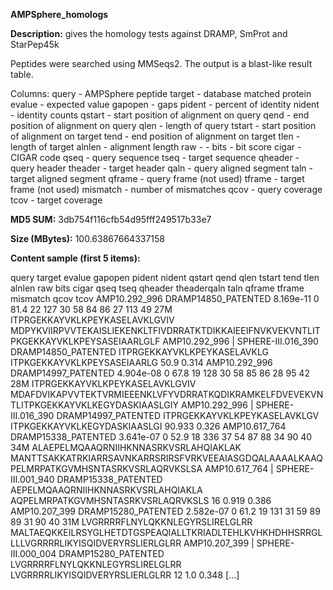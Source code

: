 **AMPSphere_homologs**

**Description:**	gives the homology tests against DRAMP, SmProt and StarPep45k
  
   Peptides were searched using MMSeqs2.
   The output is a blast-like result table.

   Columns:
   query - AMPSphere peptide
   target - database matched protein
   evalue - expected value
   gapopen - gaps
   pident - percent of identity
   nident - identity counts
   qstart - start position of alignment on query
   qend - end position of alignment on query
   qlen - length of query
   tstart - start position of alignment on target
   tend - end position of alignment on target
   tlen - length of target
   alnlen - alignment length
   raw - -
   bits - bit score
   cigar - CIGAR code
   qseq - query sequence
   tseq - target sequence
   qheader - query header
   theader - target header
   qaln - query aligned segment
   taln - target aligned segment
   qframe - query frame (not used)
   tframe - target frame (not used)
   mismatch - number of mismatches
   qcov - query coverage
   tcov - target coverage

**MD5 SUM:**	3db754f116cfb54d95fff249517b33e7

**Size (MBytes):**	100.63867664337158

**Content sample (first 5 items):**

query	target	evalue	gapopen	pident	nident	qstart	qend	qlen	tstart	tend	tlen	alnlen	raw	bits	cigar	qseq	tseq	qheader	theaderqaln	taln	qframe	tframe	mismatch	qcov	tcov
AMP10.292_996	DRAMP14850_PATENTED	8.169e-11	0	81.4	22	127	30	58	84	86	27	113	49	27M	ITPRGEKKAYVKLKPEYKASELAVKLGVIV	MDPYKVIIRPVVTEKAISLIEKENKLTFIVDRRATKTDIKKAIEEIFNVKVEKVNTLITPKGEKKAYVKLKPEYSASEIAARLGLF	AMP10.292_996 | SPHERE-III.016_390	DRAMP14850_PATENTED	ITPRGEKKAYVKLKPEYKASELAVKLG	ITPKGEKKAYVKLKPEYSASEIAARLG	50.9	0.314
AMP10.292_996	DRAMP14997_PATENTED	4.904e-08	0	67.8	19	128	30	58	85	86	28	95	42	28M	ITPRGEKKAYVKLKPEYKASELAVKLGVIV	MDAFDVIKAPVVTEKTVRMIEEENKLVFYVDRRATKQDIKRAMKELFDVEVEKVNTLITPKGEKKAYVKLKEGYDASKIAASLGIY	AMP10.292_996 | SPHERE-III.016_390	DRAMP14997_PATENTED	ITPRGEKKAYVKLKPEYKASELAVKLGV	ITPKGEKKAYVKLKEGYDASKIAASLGI	90.933	0.326
AMP10.617_764	DRAMP15338_PATENTED	3.641e-07	0	52.9	18	336	37	54	87	88	34	90	40	34M	ALAEPELMQAAQRNIIHKNNASRKVSRLAHQIAKLAK	MANTTSAKKATRKIARRSAVNKARRSRIRSFVRKVEEAIASGDQALAAAALKAAQPELMRPATKGVMHSNTASRKVSRLAQRVKSLSA	AMP10.617_764 | SPHERE-III.001_940	DRAMP15338_PATENTED	AEPELMQAAQRNIIHKNNASRKVSRLAHQIAKLA	AQPELMRPATKGVMHSNTASRKVSRLAQRVKSLS			16	0.919	0.386
AMP10.207_399	DRAMP15280_PATENTED	2.582e-07	0	61.2	19	131	31	59	89	89	31	90	40	31M	LVGRRRRFLNYLQKKNLEGYRSLIRELGLRR	MALTAEQKKEILRSYGLHETDTGSPEAQIALLTKRIADLTEHLKVHKHDHHSRRGLLLLVGRRRRLIKYISQIDVERYRSLIERLGLRR	AMP10.207_399 | SPHERE-III.000_004	DRAMP15280_PATENTED	LVGRRRRFLNYLQKKNLEGYRSLIRELGLRR	LVGRRRRLIKYISQIDVERYRSLIERLGLRR			12	1.0	0.348
[...]
